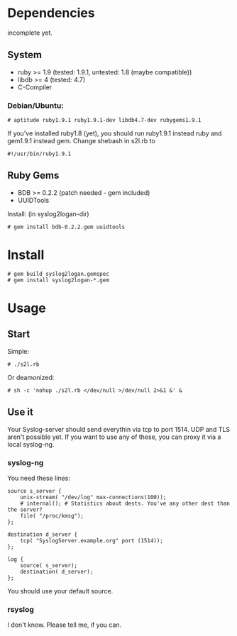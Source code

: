 Dependencies
============

incomplete yet.

System
------

* ruby >= 1.9 (tested: 1.9.1,  untested: 1.8 (maybe compatible))
* libdb >= 4 (tested: 4.7)
* C-Compiler

### Debian/Ubuntu:

	# aptitude ruby1.9.1 ruby1.9.1-dev libdb4.7-dev rubygems1.9.1

If you've installed ruby1.8 (yet), you should run ruby1.9.1 instead ruby and
gem1.9.1 instead gem.
Change shebash in s2l.rb to

	#!/usr/bin/ruby1.9.1


Ruby Gems
---------

* BDB >= 0.2.2 (patch needed - gem included)
* UUIDTools

Install: (in syslog2logan-dir)

	# gem install bdb-0.2.2.gem uuidtools


Install
=======

	# gem build syslog2logan.gemspec
	# gem install syslog2logan-*.gem


Usage
=====

Start
-----

Simple:

	# ./s2l.rb

Or deamonized:

	# sh -c 'nohup ./s2l.rb </dev/null >/dev/null 2>&1 &' &


Use it
------

Your Syslog-server should send everythin via tcp to port 1514.
UDP and TLS aren't possible yet.
If you want to use any of these,  you can proxy it via a local syslog-ng.

### syslog-ng

You need these lines:

	source s_server {
		unix-stream( "/dev/log" max-connections(100));
		# internal(); # Statistics about dests. You've any other dest than the server?
		file( "/proc/kmsg");
	};
	
	destination d_server {
		tcp( "SyslogServer.example.org" port (1514));
	};
	
	log {
		source( s_server);
		destination( d_server);
	};

You should use your default source.


### rsyslog

I don't know.  Please tell me,  if you can.

